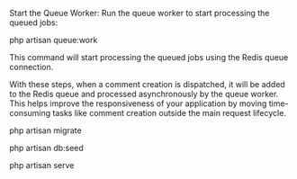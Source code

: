 Start the Queue Worker:
Run the queue worker to start processing the queued jobs:

php artisan queue:work

This command will start processing the queued jobs using the Redis queue connection.

With these steps, when a comment creation is dispatched, it will be added to the Redis queue and processed asynchronously by the queue worker. This helps improve the responsiveness of your application by moving time-consuming tasks like comment creation outside the main request lifecycle.

php artisan migrate

php artisan db:seed

php artisan serve
